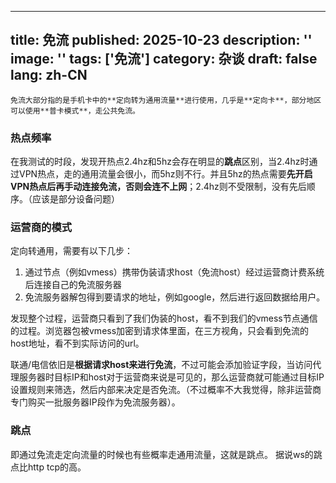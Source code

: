 
---
title: 免流
published: 2025-10-23
description: ''
image: ''
tags: ['免流']
category: 杂谈
draft: false
lang: zh-CN
---
    免流大部分指的是手机卡中的**定向转为通用流量**进行使用，几乎是**定向卡**，部分地区可以使用**普卡模式**，走公共免流。

### 热点频率

在我测试的时段，发现开热点2.4hz和5hz会存在明显的**跳点**区别，当2.4hz时通过VPN热点，走的通用流量会很小，而5hz则不行。并且5hz的热点需要**先开启VPN热点后再手动连接免流，否则会连不上网**；2.4hz则不受限制，没有先后顺序。（应该是部分设备问题）

### 运营商的模式

定向转通用，需要有以下几步：

1. 通过节点（例如vmess）携带伪装请求host（免流host）经过运营商计费系统后连接自己的免流服务器
2. 免流服务器解包得到要请求的地址，例如google，然后进行返回数据给用户。

发现整个过程，运营商只看到了我们伪装的host，看不到我们的vmess节点通信的过程。浏览器包被vmess加密到请求体里面，在三方视角，只会看到免流的host地址，看不到实际访问的url。

联通/电信依旧是**根据请求host来进行免流**，不过可能会添加验证字段，当访问代理服务器时目标IP和host对于运营商来说是可见的，那么运营商就可能通过目标IP设置规则来筛选，然后内部来决定是否免流。（不过概率不大我觉得，除非运营商专门购买一批服务器IP段作为免流服务器）。

### 跳点

即通过免流走定向流量的时候也有些概率走通用流量，这就是跳点。
据说ws的跳点比http tcp的高。